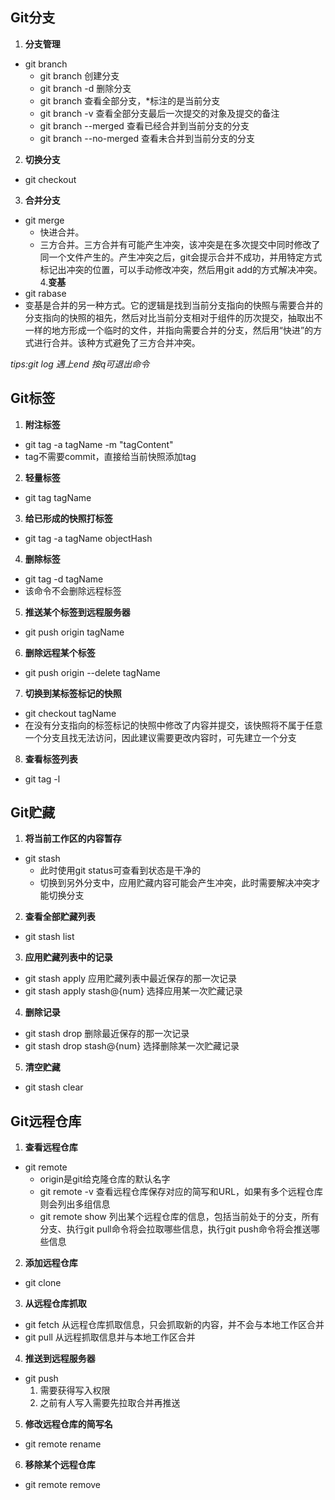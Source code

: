 
## Git分支
1. **分支管理**
- git branch
  - git branch 创建分支
  - git branch -d 删除分支
  - git branch 查看全部分支，*标注的是当前分支
  - git branch -v 查看全部分支最后一次提交的对象及提交的备注
  - git branch --merged 查看已经合并到当前分支的分支
  - git branch --no-merged 查看未合并到当前分支的分支
2. **切换分支**
- git checkout 
3. **合并分支**
- git merge
  - 快进合并。
  - 三方合并。三方合并有可能产生冲突，该冲突是在多次提交中同时修改了同一个文件产生的。产生冲突之后，git会提示合并不成功，并用特定方式标记出冲突的位置，可以手动修改冲突，然后用git add的方式解决冲突。
4.**变基**
- git rabase 
- 变基是合并的另一种方式。它的逻辑是找到当前分支指向的快照与需要合并的分支指向的快照的祖先，然后对比当前分支相对于组件的历次提交，抽取出不一样的地方形成一个临时的文件，并指向需要合并的分支，然后用“快进”的方式进行合并。该种方式避免了三方合并冲突。

*tips:git log 遇上end 按q可退出命令*

## Git标签
1. **附注标签**
- git tag -a tagName -m "tagContent" 
- tag不需要commit，直接给当前快照添加tag
2. **轻量标签**
- git tag tagName 
3. **给已形成的快照打标签**
- git tag -a tagName objectHash 
4. **删除标签**
- git tag -d tagName 
- 该命令不会删除远程标签
5. **推送某个标签到远程服务器**
- git push origin tagName 
6. **删除远程某个标签**
- git push origin --delete tagName 
7. **切换到某标签标记的快照**
- git checkout tagName 
- 在没有分支指向的标签标记的快照中修改了内容并提交，该快照将不属于任意一个分支且找无法访问，因此建议需要更改内容时，可先建立一个分支
8. **查看标签列表**
- git tag -l 

## Git贮藏
1. **将当前工作区的内容暂存**
- git stash 
  - 此时使用git status可查看到状态是干净的
  - 切换到另外分支中，应用贮藏内容可能会产生冲突，此时需要解决冲突才能切换分支
2. **查看全部贮藏列表**
- git stash list 
3. **应用贮藏列表中的记录**
- git stash apply 应用贮藏列表中最近保存的那一次记录
- git stash apply stash@{num} 选择应用某一次贮藏记录
4. **删除记录**
- git stash drop 删除最近保存的那一次记录
- git stash drop stash@{num} 选择删除某一次贮藏记录
5.  **清空贮藏**
- git stash clear

## Git远程仓库
1. **查看远程仓库**
- git remote
  -  origin是git给克隆仓库的默认名字
  -  git remote -v 查看远程仓库保存对应的简写和URL，如果有多个远程仓库则会列出多组信息
  -  git remote show <remote> 列出某个远程仓库的信息，包括当前处于的分支，所有分支、执行git pull命令将会拉取哪些信息，执行git push命令将会推送哪些信息
2. **添加远程仓库**
- git clone <url>
3. **从远程仓库抓取**
- git fetch 从远程仓库抓取信息，只会抓取新的内容，并不会与本地工作区合并
- git pull 从远程抓取信息并与本地工作区合并
4. **推送到远程服务器**
- git push 
    1. 需要获得写入权限
    2. 之前有人写入需要先拉取合并再推送
5. **修改远程仓库的简写名**
- git remote rename <oldName> <newName>
6. **移除某个远程仓库**
- git remote remove
